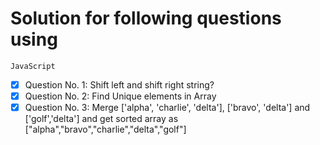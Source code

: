 # Solution for following questions using 
`JavaScript`

- [x] Question No. 1: Shift left and shift right string?
- [x] Question No. 2: Find Unique elements in Array
- [x] Question No. 3: Merge ['alpha', 'charlie', 'delta'], ['bravo', 'delta'] and ['golf','delta'] and get sorted array as ["alpha","bravo","charlie","delta","golf"]

